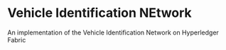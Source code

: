 # Vehicle Identification NEtwork
An implementation of the Vehicle Identification Network on Hyperledger Fabric

